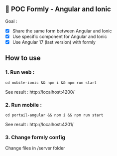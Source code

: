 ## :rocket: POC Formly - Angular and Ionic

Goal :

- [x] Share the same form between Angular and Ionic
- [x] Use specific component for Angular and Ionic
- [x] Use Angular 17 (last version) with formly

## How to use

### 1. Run web :

`cd mobile-ionic && npm i && npm run start`

See result : http://localhost:4200/

### 2. Run mobile :

`cd portail-angular && npm i && npm run start`

See result : http://localhost:4201/

### 3. Change formly config

Change files in /server folder
